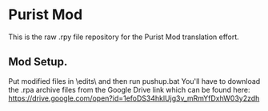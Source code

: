 # Purist Mod

This is the raw .rpy file repository for the Purist Mod translation effort.

## Mod Setup.

Put modified files in \edits\ and then run pushup.bat
You'll have to download the .rpa archive files from the Google Drive link which can be found here: https://drive.google.com/open?id=1efoDS34hklUjg3v_mRmYfDxhW03y2zdh
